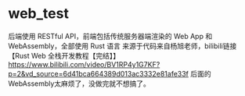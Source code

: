 # web_test
后端使用 RESTful API，前端包括传统服务器端渲染的 Web App 和 WebAssembly，全部使用 Rust 语言
来源于代码来自杨旭老师，bilibili链接【Rust Web 全栈开发教程【完结】】https://www.bilibili.com/video/BV1RP4y1G7KF?p=2&vd_source=6d41bca664389d013ac3332e81afe33f
后面的WebAssembly太麻烦了，没做完就不想搞了。
